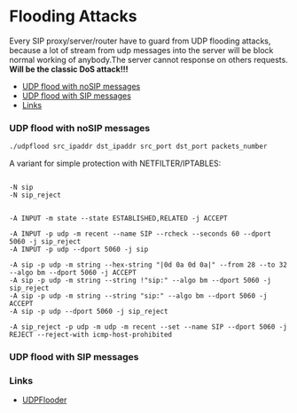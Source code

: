 # Flooding Attacks

  Every SIP proxy/server/router have to guard from UDP flooding attacks,
because a lot of stream from udp messages into the server will be block
normal working of anybody.The server cannot response on others requests.
**Will be the classic DoS attack!!!**

* [UDP flood with noSIP messages](udp-flood-with-nosip-messages)
* [UDP flood with SIP messages](udp-flood-with-sip-messages)
* [Links](#Links)

### UDP flood with noSIP messages

``` bash
./udpflood src_ipaddr dst_ipaddr src_port dst_port packets_number
```

A variant for simple protection with NETFILTER/IPTABLES:

``` iptables

-N sip
-N sip_reject


-A INPUT -m state --state ESTABLISHED,RELATED -j ACCEPT

-A INPUT -p udp -m recent --name SIP --rcheck --seconds 60 --dport 5060 -j sip_reject
-A INPUT -p udp --dport 5060 -j sip

-A sip -p udp -m string --hex-string "|0d 0a 0d 0a|" --from 28 --to 32 --algo bm --dport 5060 -j ACCEPT
-A sip -p udp -m string --string !"sip:" --algo bm --dport 5060 -j sip_reject
-A sip -p udp -m string --string "sip:" --algo bm --dport 5060 -j ACCEPT
-A sip -p udp --dport 5060 -j sip_reject

-A sip_reject -p udp -m udp -m recent --set --name SIP --dport 5060 -j REJECT --reject-with icmp-host-prohibited

```

### UDP flood with SIP messages


### Links

* [UDPFlooder](http://www.hackingvoip.com/tools/udpflood.tar.gz)
